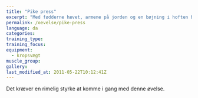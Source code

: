 ```yaml
---
title: "Pike press"
excerpt: "Med fødderne hævet, armene på jorden og en bøjning i hoften bøjer og strækker du armene. Presset er over hovedet."
permalink: /oevelse/pike-press
language: da
categories:
training_type: 
training_focus: 
equipment:
  - kropsvægt
muscle_group:
gallery:
last_modified_at: 2011-05-22T10:12:41Z
---
```


Det kræver en rimelig styrke at komme i gang med denne øvelse.
